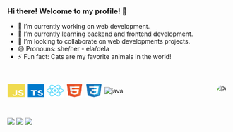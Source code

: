 ### Hi there! Welcome to my profile! 🤩

- 🔭 I’m currently working on web development.
- 🌱 I’m currently learning backend and frontend development.
- 👯 I’m looking to collaborate on web developments projects.
- 😄 Pronouns: she/her - ela/dela
- ⚡ Fun fact: Cats are my favorite animals in the world!


<br/>
<div style="display: inline_block;"><br>
  <img align="center" alt="Js" height="30" width="40" src="https://raw.githubusercontent.com/devicons/devicon/master/icons/javascript/javascript-plain.svg">
  <img align="center" alt="Ts" height="30" width="40" src="https://raw.githubusercontent.com/devicons/devicon/master/icons/typescript/typescript-plain.svg">
  <img align="center" alt="React" height="30" width="40" src="https://raw.githubusercontent.com/devicons/devicon/master/icons/react/react-original.svg">
  <img align="center" alt="HTML" height="30" width="40" src="https://raw.githubusercontent.com/devicons/devicon/master/icons/html5/html5-original.svg">
  <img align="center" alt="CSS" height="30" width="40" src="https://raw.githubusercontent.com/devicons/devicon/master/icons/css3/css3-original.svg">    
  <img align="center" alt="java" height="30" width="40" src="https://cdn.jsdelivr.net/gh/devicons/devicon/icons/nodejs/nodejs-original.svg" />
          
  <img align="right" alt="pic" height="150" style="border-radius:50%;" src="https://media.licdn.com/dms/image/C4E03AQFy4BFPErSMbA/profile-displayphoto-shrink_800_800/0/1657236297767?e=1687392000&v=beta&t=VFseMdpZeGrBTrxOo1vA9U_marTK757_ubnxZH1xQFQ">
</div>

<br/>

##

<div>
  <a href = "mailto:jassilearg@gmail.com"><img src="https://img.shields.io/badge/-Gmail-%23333?style=for-the-badge&logo=gmail&logoColor=white" target="_blank"></a>
  <a href="https://www.linkedin.com/in/jassiléa-góis" target="_blank"><img src="https://img.shields.io/badge/-LinkedIn-%230077B5?style=for-the-badge&logo=linkedin&logoColor=white" target="_blank"></a>
  <a href="https://discordapp.com/users/Léa Gê#8493" target="_blank"><img src="https://img.shields.io/badge/Discord-7289DA?style=for-the-badge&logo=discord&logoColor=white" target="_blank"></a> 
</div>
